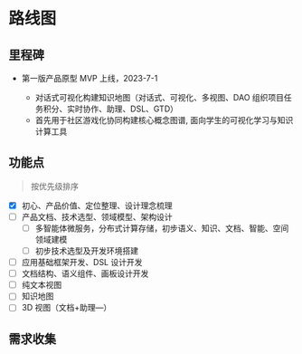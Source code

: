 # 路线图

## 里程碑

- 第一版产品原型 MVP 上线，2023-7-1

  - 对话式可视化构建知识地图（对话式、可视化、多视图、DAO 组织项目任务积分、实时协作、助理、DSL、GTD）
  - 首先用于社区游戏化协同构建核心概念图谱, 面向学生的可视化学习与知识计算工具

## 功能点

> 按优先级排序

- [x] 初心、产品价值、定位整理、设计理念梳理
- [ ] 产品文档、技术选型、领域模型、架构设计
  - [ ] 多智能体微服务，分布式计算存储，初步语义、知识、文档、智能、空间领域建模
  - [ ] 初步技术选型及开发环境搭建
- [ ] 应用基础框架开发、DSL 设计开发
- [ ] 文档结构、语义组件、画板设计开发
- [ ] 纯文本视图
- [ ] 知识地图
- [ ] 3D 视图（文档+助理—）

## 需求收集
